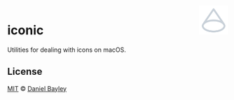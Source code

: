 <img src="icon.svg" width="13%" align="right">

iconic
======
Utilities for dealing with icons on macOS.

License
-------
[MIT] © [Daniel Bayley]

[MIT]:              LICENSE.md
[Daniel Bayley]:    https://github.com/danielbayley
